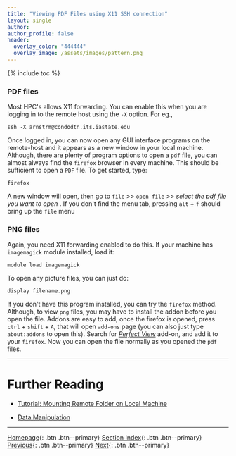 ```yaml
---
title: "Viewing PDF Files using X11 SSH connection"
layout: single
author:
author_profile: false
header:
  overlay_color: "444444"
  overlay_image: /assets/images/pattern.png
---
```


{% include toc %}


### PDF files ###

Most HPC's allows X11 forwarding. You can enable this when you are logging in to the remote host using the `-X` option. For eg.,
```
ssh -X arnstrm@condodtn.its.iastate.edu
```
Once logged in, you can now open any GUI interface programs on the remote-host and it appears as a new window in your local machine. Although, there are plenty of program options to open a `pdf` file, you can almost always find the `firefox` browser in every machine. This should be sufficient to open a `PDF` file. To get started, type:
```
firefox
```

A new window will open, then go to ```file``` >> ```open file``` >> _select the pdf file you want to open_ .
If you don't find the menu tab, pressing ```alt``` + ```f``` should bring up the ```file``` menu


### PNG files ###

Again, you need X11 forwarding enabled to do this. If your machine has ```imagemagick``` module installed, load it:

```
module load imagemagick
```
To open any picture files, you can just do:

```
display filename.png
```

If you don't have this program installed, you can try the ```firefox``` method. Although, to view ```png``` files, you may have to install the addon before you open the file. Addons are easy to add, once the firefox is opened, press ```ctrl``` + ```shift``` + ```A```, that will open ```add-ons``` page (you can also just type ```about:addons``` to open this). Search for [_Perfect View_](https://addons.thunderbird.net/en-us/firefox/addon/perfect-view/?src=dp-dl-othersby) add-on, and add it to your ```firefox```. Now you can open the file normally as you opened the ```pdf``` files.







___
# Further Reading
* [Tutorial: Mounting Remote Folder on Local Machine](01B-3-tutorial-mount-remote-folder)

* [Data Manipulation](02-data-manipulation)


___

[Homepage](../index.md){: .btn  .btn--primary}
[Section Index](00-DataParsing-LandingPage){: .btn  .btn--primary}
[Previous](01B-1-tutorial-view-text-files-unix){: .btn  .btn--primary}
[Next](01B-3-tutorial-mount-remote-folder){: .btn  .btn--primary}
